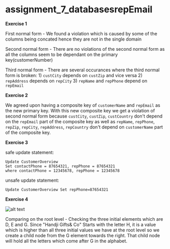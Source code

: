 # assignment_7_databasesrepEmail


**Exercise 1**


First normal form - We found a violation which is caused by some of the columns being concated hence they are not in the single domain

Second normal form - There are no violations of the second normal form as all the columns seem to
be dependant on the primary key(customerNumber)

Third normal form - There are several occurances where the third normal form is broken:
		1) ```custCity``` depends on ```custZip``` and vice versa 
		2) ```repAddress``` depends on ```repCity```
		3) ```repName``` and ```repPhone``` depend on ```repEmail```


**Exercise 2**


We agreed upon having a composite key of ```customerName``` and ```repEmail``` as the new primary key. With this new composite key we get a violation of second normal form because ```custCity```,
```custZip```, ```custCountry``` don't depend on the ```repEmail``` part of the composite key
as well as ```repName```, ```repPhone```, ```repZip```, ```repCity```, ```repAddress```, ```repCountry``` don't depend on ```customerName``` part of the composite key.


**Exercise 3**


safe update statement:

```
Update CustomerOverview
Set contactPhone = 87654321, repPhone = 87654321
where contactPhone = 12345678, repPhone = 12345678
```

unsafe update statement:

```
Update CustomerOverview Set repPhone=87654321
```


**Exercise 4**


![alt text](https://raw.githubusercontent.com/lovrobiljeskovic/assignment_7_databases/master/assignment_7.png)

Comparing on the root level - Checking the three initial elements which are
D, E and G. Since "Handji Gifts& Co" Starts with the letter H, it is a value
which is higher than all three initial values we have at the root level so we create
a child node from the G element towards the right. That child node will hold all the letters which
come after G in the alphabet.
	




